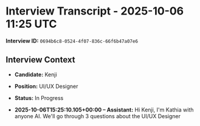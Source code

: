 # Interview Transcript - 2025-10-06 11:25 UTC

**Interview ID:** `0694b6c8-0524-4f07-836c-66f6b47a07e6`

## Interview Context
- **Candidate:** Kenji
- **Position:** UI/UX Designer
- **Status:** In Progress

- **2025-10-06T15:25:10.105+00:00 – Assistant:** Hi Kenji, I'm Kathia with anyone AI. We'll go through 3 questions about the UI/UX Designer
